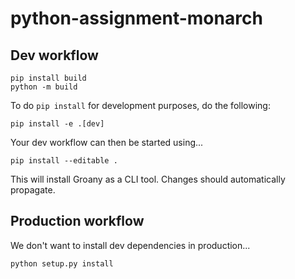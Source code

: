 # python-assignment-monarch

## Dev workflow

```
pip install build
python -m build
```

To do `pip install` for development purposes, do the following:

```
pip install -e .[dev]
```

Your dev workflow can then be started using...

```
pip install --editable .
```

This will install Groany as a CLI tool. Changes should automatically propagate.

## Production workflow

We don't want to install dev dependencies in production...

```
python setup.py install
```